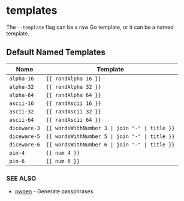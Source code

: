 # templates

The `--template` flag can be a raw Go template, or it can be a named template.

## Default Named Templates

| Name | Template |
| --- | --- |
| `alpha-16` | `{{ randAlpha 16 }}` |
| `alpha-32` | `{{ randAlpha 32 }}` |
| `alpha-64` | `{{ randAlpha 64 }}` |
| `ascii-16` | `{{ randAscii 16 }}` |
| `ascii-32` | `{{ randAscii 32 }}` |
| `ascii-64` | `{{ randAscii 64 }}` |
| `diceware-3` | `{{ wordsWithNumber 3 \| join "-" \| title }}` |
| `diceware-5` | `{{ wordsWithNumber 5 \| join "-" \| title }}` |
| `diceware-6` | `{{ wordsWithNumber 6 \| join "-" \| title }}` |
| `pin-4` | `{{ num 4 }}` |
| `pin-6` | `{{ num 6 }}` |

### SEE ALSO
* [pwgen](pwgen.md)  - Generate passphrases